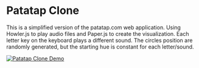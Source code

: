 # Patatap Clone
This is a simplified version of the patatap.com web application. Using Howler.js to play audio files and Paper.js to create the visualization. Each letter key on the keyboard plays a different sound. The circles position are randomly generated, but the starting hue is constant for each letter/sound.

[![Patatap Clone Demo](https://img.youtube.com/vi/si5lUikrfWg/hqdefault.jpg)](https://www.youtube.com/watch?v=si5lUikrfWg)
